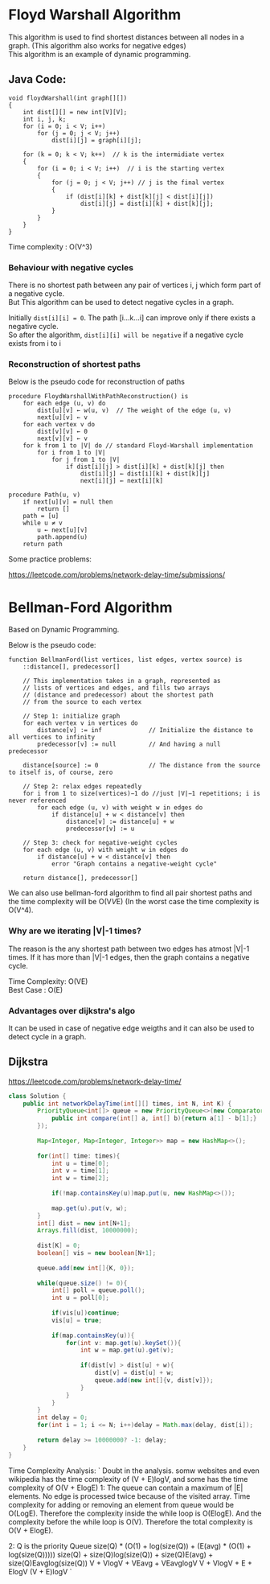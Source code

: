 # Floyd Warshall Algorithm

This algorithm is used to find shortest distances between all nodes in a graph. (This algorithm also works for negative edges) <br />
This algorithm is an example of dynamic programming.

## Java Code:

```
void floydWarshall(int graph[][]) 
{ 
    int dist[][] = new int[V][V]; 
    int i, j, k; 
    for (i = 0; i < V; i++) 
        for (j = 0; j < V; j++) 
            dist[i][j] = graph[i][j]; 
  
    for (k = 0; k < V; k++)  // k is the intermidiate vertex
    {  
        for (i = 0; i < V; i++)  // i is the starting vertex
        { 
            for (j = 0; j < V; j++) // j is the final vertex
            { 
                if (dist[i][k] + dist[k][j] < dist[i][j]) 
                    dist[i][j] = dist[i][k] + dist[k][j]; 
            } 
        } 
    }
}
```
Time complexity : O(V^3)

### Behaviour with negative cycles

 There is no shortest path between any pair of vertices i, j which form part of a negative cycle. <br />
 But This algorithm can be used to detect negative cycles in a graph. <br />
 
 Initially `dist[i][i] = 0`. The path [i...k...i] can improve only if there exists a negative cycle. <br />
 So after the algorithm, `dist[i][i] will be negative` if a negative cycle exists from i to i <br />
 
 ### Reconstruction of shortest paths
 
 Below is the pseudo code for reconstruction of paths
 
```
procedure FloydWarshallWithPathReconstruction() is
    for each edge (u, v) do
        dist[u][v] ← w(u, v)  // The weight of the edge (u, v)
        next[u][v] ← v
    for each vertex v do
        dist[v][v] ← 0
        next[v][v] ← v
    for k from 1 to |V| do // standard Floyd-Warshall implementation
        for i from 1 to |V|
            for j from 1 to |V|
                if dist[i][j] > dist[i][k] + dist[k][j] then
                    dist[i][j] ← dist[i][k] + dist[k][j]
                    next[i][j] ← next[i][k]
   
procedure Path(u, v)
    if next[u][v] = null then
        return []
    path = [u]
    while u ≠ v
        u ← next[u][v]
        path.append(u)
    return path
```
Some practice problems:

<https://leetcode.com/problems/network-delay-time/submissions/>

# Bellman-Ford Algorithm

Based on Dynamic Programming. <br/>

Below is the pseudo code:

```
function BellmanFord(list vertices, list edges, vertex source) is
    ::distance[], predecessor[]

    // This implementation takes in a graph, represented as
    // lists of vertices and edges, and fills two arrays
    // (distance and predecessor) about the shortest path
    // from the source to each vertex

    // Step 1: initialize graph
    for each vertex v in vertices do
        distance[v] := inf             // Initialize the distance to all vertices to infinity
        predecessor[v] := null         // And having a null predecessor
    
    distance[source] := 0              // The distance from the source to itself is, of course, zero

    // Step 2: relax edges repeatedly
    for i from 1 to size(vertices)−1 do //just |V|−1 repetitions; i is never referenced
        for each edge (u, v) with weight w in edges do
            if distance[u] + w < distance[v] then
                distance[v] := distance[u] + w
                predecessor[v] := u

    // Step 3: check for negative-weight cycles
    for each edge (u, v) with weight w in edges do
        if distance[u] + w < distance[v] then
            error "Graph contains a negative-weight cycle"

    return distance[], predecessor[]
```
We can also use bellman-ford algorithm to find all pair shortest paths and the time complexity will be O(V*V*E) (In the worst case the time complexity is O(V^4).

### Why are we iterating |V|-1 times?

The reason is the any shortest path between two edges has atmost |V|-1 times. If it has more than |V|-1 edges, then the graph contains a negative cycle. <br/>

Time Complexity: O(VE)  <br />
Best Case : O(E)

### Advantages over dijkstra's algo

It can be used in case of negative edge weigths and it can also be used to detect cycle in a graph.

## Dijkstra
<https://leetcode.com/problems/network-delay-time/>
```java
class Solution {
    public int networkDelayTime(int[][] times, int N, int K) {
        PriorityQueue<int[]> queue = new PriorityQueue<>(new Comparator<int[]>(){
            public int compare(int[] a, int[] b){return a[1] - b[1];}
        });
        
        Map<Integer, Map<Integer, Integer>> map = new HashMap<>();
        
        for(int[] time: times){
            int u = time[0];
            int v = time[1];
            int w = time[2];
            
            if(!map.containsKey(u))map.put(u, new HashMap<>());
            
            map.get(u).put(v, w);
        }
        int[] dist = new int[N+1];
        Arrays.fill(dist, 10000000);
        
        dist[K] = 0;
        boolean[] vis = new boolean[N+1];
        
        queue.add(new int[]{K, 0});
        
        while(queue.size() != 0){
            int[] poll = queue.poll();
            int u = poll[0];
            
            if(vis[u])continue;
            vis[u] = true;
            
            if(map.containsKey(u)){
                for(int v: map.get(u).keySet()){
                    int w = map.get(u).get(v);
                    
                    if(dist[v] > dist[u] + w){
                        dist[v] = dist[u] + w;
                        queue.add(new int[]{v, dist[v]});
                    }
                }
            }
        }
        int delay = 0;
        for(int i = 1; i <= N; i++)delay = Math.max(delay, dist[i]);
        
        return delay >= 10000000? -1: delay;
    }
}
```
Time Complexity Analysis:
`
Doubt in the analysis. somw websites and even wikipedia has the time complexity of (V + E)logV, and some has the time complexity of O(V + ElogE)
1:
The queue can contain a maximum of |E| elements. No edge is processed twice because of the visited array. Time complexity for adding or removing an element from queue would be O(LogE).
Therefore the complexity inside the while loop is O(ElogE). And the complexity before the while loop is O(V). Therefore the total complexity is O(V + ElogE).

2:
Q is the priority Queue
size(Q) * (O(1) + log(size(Q)) + (E(avg) * (O(1) + log(size(Q)))))
size(Q) + size(Q)log(size(Q)) + size(Q)E(avg) + size(Q)Eavglog(size(Q))
V + VlogV + VEavg + VEavglogV
V + VlogV + E + ElogV
(V + E)logV
`
  
